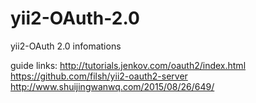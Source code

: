 # yii2-OAuth-2.0
yii2-OAuth 2.0 infomations

guide links:
http://tutorials.jenkov.com/oauth2/index.html
https://github.com/filsh/yii2-oauth2-server
http://www.shuijingwanwq.com/2015/08/26/649/
